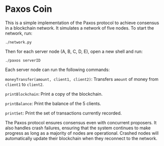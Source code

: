  # Paxos Coin

This is a simple implementation of the Paxos protocol to achieve consensus in a blockchain network. It simulates a network of five nodes. To start the network, run:
```
./network.py
```
Then for each server node (A, B, C, D, E), open a new shell and run:
```
./paxos serverID
```

Each server node can run the following commands:
 
`moneyTransfer(amount, client1, client2)`: Transfers `amount` of money from `client1` to `client2`.

`printBlockchain`: Print a copy of the blockchain.

`printBalance`: Print the balance of the 5 clients.

`printSet`: Print the set of transactions currently recorded.

The Paxos protocol ensures consensus even with concurrent proposers. It also handles crash failures, ensuring that the system continues to make progress as long as a majority of nodes are operational. Crashed nodes will automatically update their blockchain when they reconnect to the network. 
